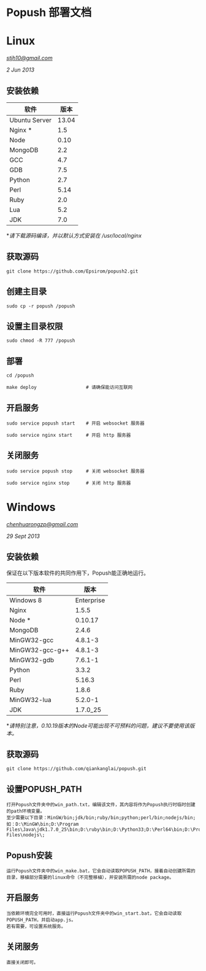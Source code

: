 Popush 部署文档
==============

# Linux

*stjh10@gmail.com*

*2 Jun 2013*

## 安装依赖

软件 | 版本 |
------------- | ----- |
Ubuntu Server | 13.04 |
Nginx *       | 1.5   |
Node          | 0.10  |
MongoDB       | 2.2   |
GCC           | 4.7   |
GDB           | 7.5   |
Python        | 2.7   |
Perl          | 5.14  |
Ruby          | 2.0   |
Lua           | 5.2   |
JDK           | 7.0   |

**请下载源码编译，并以默认方式安装在 /usr/local/nginx*

## 获取源码

	git clone https://github.com/Epsirom/popush2.git

## 创建主目录

	sudo cp -r popush /popush
	
## 设置主目录权限
	
	sudo chmod -R 777 /popush

## 部署

	cd /popush
	
	make deploy                  # 请确保能访问互联网

## 开启服务
	
	sudo service popush start    # 开启 websocket 服务器
	
	sudo service nginx start     # 开启 http 服务器

## 关闭服务
	
	sudo service popush stop     # 关闭 websocket 服务器
	
	sudo service nginx stop      # 关闭 http 服务器

# Windows

*chenhuarongzp@gmail.com*

*29 Sept 2013*

## 安装依赖

保证在以下版本软件的共同作用下，Popush能正确地运行。

软件 | 版本 |
--------------- | ---------- |
Windows 8       | Enterprise |
Nginx           | 1.5.5      |
Node *          | 0.10.17    |
MongoDB         | 2.4.6      |
MinGW32-gcc     | 4.8.1-3    |
MinGW32-gcc-g++ | 4.8.1-3    |
MinGW32-gdb     | 7.6.1-1    |
Python          | 3.3.2      |
Perl            | 5.16.3     |
Ruby            | 1.8.6      |
MinGW32-lua     | 5.2.0-1    |
JDK             | 1.7.0_25   |

**请特别注意，0.10.19版本的Node可能出现不可预料的问题，建议不要使用该版本。*

## 获取源码

	git clone https://github.com/qiankanglai/popush.git

## 设置POPUSH_PATH

	打开Popush文件夹中的win_path.txt，编辑该文件，其内容将作为Popush执行时临时创建的path环境变量。
	至少需要以下目录：MinGW/bin;jdk/bin;ruby/bin;python;perl/bin;nodejs/bin;
	如：D:\MinGW\bin;D:\Program Files\Java\jdk1.7.0_25\bin;D:\ruby\bin;D:\Python33;D:\Perl64\bin;D:\Program Files\nodejs\;

## Popush安装

	运行Popush文件夹中的win_make.bat，它会自动读取POPUSH_PATH，接着自动创建所需的目录，移植部分需要的linux命令（不完整移植），并安装所需的node package。

## 开启服务

	当依赖环境完全可用时，直接运行Popush文件夹中的win_start.bat，它会自动读取POPUSH_PATH，并启动app.js。
	若有需要，可设置系统服务。

## 关闭服务

	直接关闭即可。
